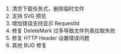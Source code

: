 1. 清空下载任务式，删除临时文件
1. 支持 SVG 预览
1. 增加错误支持显示 RequestId
1. 修复 DeleteMark 过多导致文件列表拉取失败
1. 修复 HTTP Header 设置错误问题
1. 其他 BUG 修复
